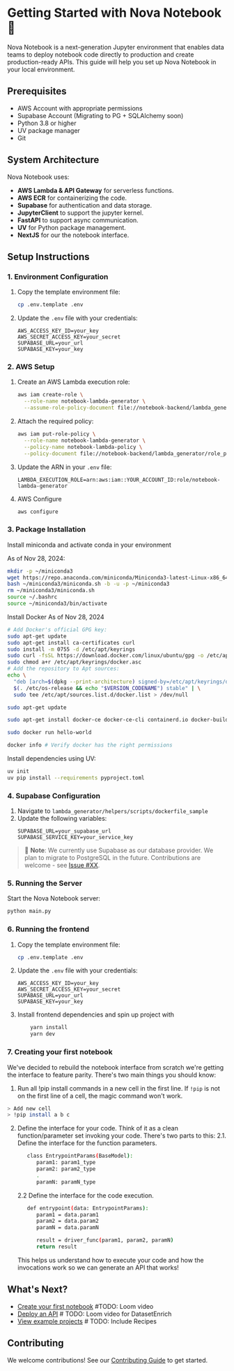 # Getting Started with Nova Notebook 🚀

Nova Notebook is a next-generation Jupyter environment that enables data teams to deploy notebook code directly to production and create production-ready APIs. This guide will help you set up Nova Notebook in your local environment.

## Prerequisites

- AWS Account with appropriate permissions
- Supabase Account (Migrating to PG + SQLAlchemy soon)
- Python 3.8 or higher
- UV package manager
- Git

## System Architecture

Nova Notebook uses:
- **AWS Lambda & API Gateway** for serverless functions.
- **AWS ECR** for containerizing the code.
- **Supabase** for authentication and data storage.
- **JupyterClient** to support the jupyter kernel.
- **FastAPI** to support async communication.
- **UV** for Python package management.
- **NextJS** for our the notebook interface.

## Setup Instructions

### 1. Environment Configuration

1. Copy the template environment file:
   ```bash
   cp .env.template .env
   ```

2. Update the `.env` file with your credentials:
   ```plaintext
   AWS_ACCESS_KEY_ID=your_key
   AWS_SECRET_ACCESS_KEY=your_secret
   SUPABASE_URL=your_url
   SUPABASE_KEY=your_key
   ```

### 2. AWS Setup

1. Create an AWS Lambda execution role:
   ```bash
   aws iam create-role \
     --role-name notebook-lambda-generator \
     --assume-role-policy-document file://notebook-backend/lambda_generator/trust_policy.json
   ```

2. Attach the required policy:
   ```bash
   aws iam put-role-policy \
     --role-name notebook-lambda-generator \
     --policy-name notebook-lambda-policy \
     --policy-document file://notebook-backend/lambda_generator/role_policy.json
   ```

3. Update the ARN in your `.env` file:
   ```plaintext
   LAMBDA_EXECUTION_ROLE=arn:aws:iam::YOUR_ACCOUNT_ID:role/notebook-lambda-generator
   ```

4. AWS Configure 
   ```bash
   aws configure
   ```

### 3. Package Installation

Install miniconda and activate conda in your environment

As of Nov 28, 2024:
```bash
mkdir -p ~/miniconda3
wget https://repo.anaconda.com/miniconda/Miniconda3-latest-Linux-x86_64.sh -O ~/miniconda3/miniconda.sh
bash ~/miniconda3/miniconda.sh -b -u -p ~/miniconda3
rm ~/miniconda3/miniconda.sh
source ~/.bashrc
source ~/miniconda3/bin/activate
```

Install Docker
As of Nov 28, 2024
```bash
# Add Docker's official GPG key:
sudo apt-get update
sudo apt-get install ca-certificates curl
sudo install -m 0755 -d /etc/apt/keyrings
sudo curl -fsSL https://download.docker.com/linux/ubuntu/gpg -o /etc/apt/keyrings/docker.asc
sudo chmod a+r /etc/apt/keyrings/docker.asc
# Add the repository to Apt sources:
echo \
  "deb [arch=$(dpkg --print-architecture) signed-by=/etc/apt/keyrings/docker.asc] https://download.docker.com/linux/ubuntu \
  $(. /etc/os-release && echo "$VERSION_CODENAME") stable" | \
  sudo tee /etc/apt/sources.list.d/docker.list > /dev/null

sudo apt-get update

sudo apt-get install docker-ce docker-ce-cli containerd.io docker-buildx-plugin docker-compose-plugin

sudo docker run hello-world

docker info # Verify docker has the right permissions
```

Install dependencies using UV:
```bash
uv init
uv pip install --requirements pyproject.toml
```

### 4. Supabase Configuration

1. Navigate to `lambda_generator/helpers/scripts/dockerfile_sample`
2. Update the following variables:
   ```plaintext
   SUPABASE_URL=your_supabase_url
   SUPABASE_SERVICE_KEY=your_service_key
   ```

> 📝 **Note**: We currently use Supabase as our database provider. We plan to migrate to PostgreSQL in the future. Contributions are welcome - see [Issue #XX](link-to-issue).

### 5. Running the Server

Start the Nova Notebook server:
```bash
python main.py
```

### 6. Running the frontend

1. Copy the template environment file:
   ```bash
   cp .env.template .env
   ```

2. Update the `.env` file with your credentials:
   ```plaintext
   AWS_ACCESS_KEY_ID=your_key
   AWS_SECRET_ACCESS_KEY=your_secret
   SUPABASE_URL=your_url
   SUPABASE_KEY=your_key
   ```

3. Install frontend dependencies and spin up project with
    ```bash
        yarn install
        yarn dev
    ```

### 7. Creating your first notebook

We've decided to rebuild the notebook interface from scratch we're getting the interface to feature parity. There's two main things you should know:

1. Run all !pip install commands in a new cell in the first line. If `!pip` is not on the first line of a cell, the magic command won't work.

```bash
> Add new cell
> !pip install a b c
```

2. Define the interface for your code. Think of it as a clean function/parameter set invoking your code. There's two parts to this:
   2.1. Define the interface for the function parameters.
   
   ```bash
      class EntrypointParams(BaseModel):
         param1: param1_type
         param2: param2_type
         .
         paramN: paramN_type
   ```

   2.2 Define the interface for the code execution.
   
   ```bash
      def entrypoint(data: EntrypointParams):
         param1 = data.param1
         param2 = data.param2
         paramN = data.paramN

         result = driver_func(param1, param2, paramN)
         return result
   ```

   This helps us understand how to execute your code and how the invocations work so we can generate an API that works!


## What's Next?

- [Create your first notebook](link-to-docs) #TODO: Loom video
- [Deploy an API](link-to-docs) # TODO: Loom video for DatasetEnrich
- [View example projects](link-to-docs) # TODO: Include Recipes

## Contributing

We welcome contributions! See our [Contributing Guide](link-to-contributing) to get started.
